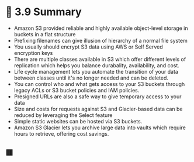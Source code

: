 <link href="../../../style.css" rel="stylesheet"></link>

# 🧠 3.9 Summary
* Amazon S3 provided reliable and highly available object-level storage in buckets in a flat structure
* Prefixing filenames can give illusion of hierarchy of a normal file system
* You usually should encrypt S3 data using AWS or Self Served encryption keys
* There are multiple classes available in S3 which offer different levels of replication which helps you balance durabality, availability, and cost.
* Life cycle management lets you automate the transition of your data between classes until it's no longer needed and can be deleted.
* You can control who and what gets access to your S3 buckets through legacy ACLs or S3 bucket policies and IAM policies.
* Presigned URLs are also a safe way to give temporary access to your data
* Size and costs for requests against S3 and Glacier-based data can be reduced by leveraging the Select feature
* Simple static websites can be hosted via S3 buckets.
* Amazon S3 Glacier lets you archive large data into vaults which require hours to retrieve, offering cost savings.

## 🟥 